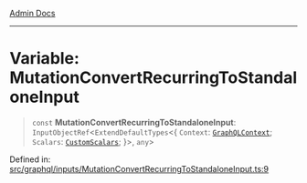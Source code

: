 [Admin Docs](/)

***

# Variable: MutationConvertRecurringToStandaloneInput

> `const` **MutationConvertRecurringToStandaloneInput**: `InputObjectRef`\<`ExtendDefaultTypes`\<\{ `Context`: [`GraphQLContext`](../../../context/type-aliases/GraphQLContext.md); `Scalars`: [`CustomScalars`](../../../scalars/type-aliases/CustomScalars.md); \}\>, `any`\>

Defined in: [src/graphql/inputs/MutationConvertRecurringToStandaloneInput.ts:9](https://github.com/gautam-divyanshu/talawa-api/blob/de42235531e11387f0ad0479547630845dbc8b37/src/graphql/inputs/MutationConvertRecurringToStandaloneInput.ts#L9)
